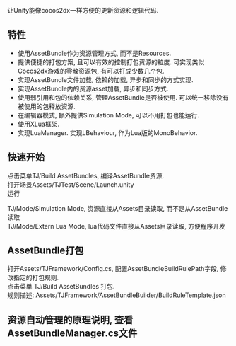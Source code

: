 让Unity能像cocos2dx一样方便的更新资源和逻辑代码.

## 特性
* 使用AssetBundle作为资源管理方式, 而不是Resources. 
* 提供便捷的打包方案, 且可以有效的控制打包资源的粒度. 可实现类似Cocos2dx游戏的零散资源包, 有可以打成少数几个包.
* 实现AssetBundle文件加载, 依赖的加载, 异步和同步的方式实现.
* 实现AssetBundle内的资源asset加载, 异步和同步方式.
* 使用弱引用和包的依赖关系, 管理AssetBundle是否被使用. 可以统一移除没有被使用的包释放资源.
* 在编辑器模式, 额外提供Simulation Mode, 可以不用打包也能运行.
* 使用XLua框架. 
* 实现LuaManager. 实现LBehaviour, 作为Lua版的MonoBehavior.

## 快速开始
点击菜单TJ/Build AssetBundles,  编译AssetBundle资源.   
打开场景Assets/TJTest/Scene/Launch.unity  
运行  
  
TJ/Mode/Simulation Mode, 资源直接从Assets目录读取, 而不是从AssetBundle读取  
TJ/Mode/Extern Lua Mode, lua代码文件直接从Assets目录读取, 方便程序开发  

## AssetBundle打包
打开Assets/TJFramework/Config.cs, 配置AssetBundleBuildRulePath字段, 修改指定的打包规则.  
点击菜单 TJ/Build AssetBundles 打包.  
规则描述: Assets/TJFramework/AssetBundleBuilder/BuildRuleTemplate.json

## 资源自动管理的原理说明, 查看AssetBundleManager.cs文件  
